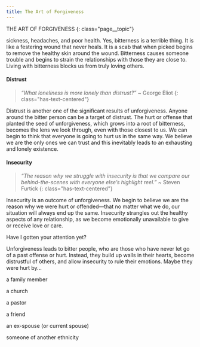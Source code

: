 ```yaml
---
title: The Art of Forgiveness
---
```


THE ART OF FORGIVENESS
{: class="page__topic"}

sickness, headaches, and poor health. Yes, bitterness is a terrible thing. It is like a
festering wound that never heals. It is a scab that when picked begins to remove
the healthy skin around the wound. Bitterness causes someone trouble and begins
to strain the relationships with those they are close to. Living with bitterness
blocks us from truly loving others.

#### Distrust

> _“What loneliness is more lonely than distrust?”_ ~ George Eliot
{: class="has-text-centered"}

Distrust is another one of the significant results of unforgiveness. Anyone
around the bitter person can be a target of distrust. The hurt or offense that
planted the seed of unforgiveness, which grows into a root of bitterness, becomes
the lens we look through, even with those closest to us. We can begin to think that
everyone is going to hurt us in the same way. We believe we are the only ones we
can trust and this inevitably leads to an exhausting and lonely existence.

#### Insecurity

> _“The reason why we struggle with insecurity is that we compare
> our behind-the-scenes with everyone else’s highlight reel.”_
> ~ Steven Furtick
{: class="has-text-centered"}

Insecurity is an outcome of unforgiveness. We begin to believe we are
the reason why we were hurt or offended—that no matter what we do, our
situation will always end up the same. Insecurity strangles out the healthy
aspects of any relationship, as we become emotionally unavailable to give or
receive love or care.

Have I gotten your attention yet?

Unforgiveness leads to bitter people, who are those who have never let go
of a past offense or hurt. Instead, they build up walls in their hearts, become
distrustful of others, and allow insecurity to rule their emotions. Maybe they
were hurt by...

a family member

a church

a pastor

a friend

an ex-spouse (or current spouse)

someone of another ethnicity